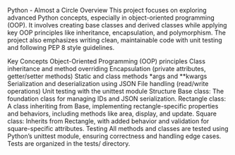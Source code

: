 Python - Almost a Circle
Overview
This project focuses on exploring advanced Python concepts, especially in object-oriented programming (OOP).
 It involves creating base classes and derived classes while applying key OOP principles like inheritance,
 encapsulation, and polymorphism. The project also emphasizes writing clean, maintainable
 code with unit testing and following PEP 8 style guidelines.

Key Concepts
Object-Oriented Programming (OOP) principles
Class inheritance and method overriding
Encapsulation (private attributes, getter/setter methods)
Static and class methods
*args and **kwargs
Serialization and deserialization using JSON
File handling (read/write operations)
Unit testing with the unittest module
Structure
Base class: The foundation class for managing IDs and JSON serialization.
Rectangle class: A class inheriting from Base, implementing rectangle-specific properties and behaviors,
including methods like area, display, and update.
Square class: Inherits from Rectangle, with added behavior and validation for square-specific attributes.
Testing
All methods and classes are tested using Python’s unittest module,
ensuring correctness and handling edge cases. Tests are organized in the tests/ directory.